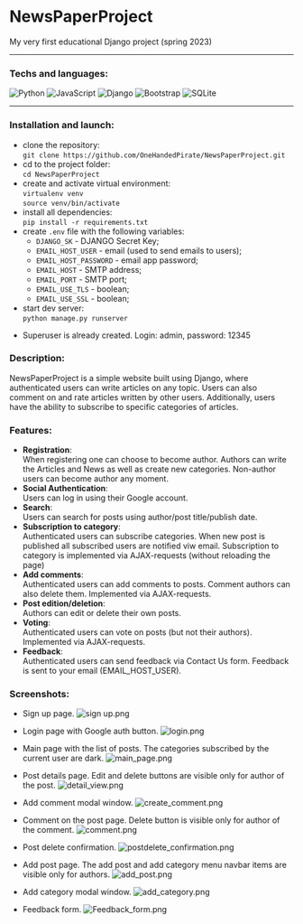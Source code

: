 # NewsPaperProject
My very first educational Django project (spring 2023)
<hr>

### Techs and languages:
![Python](https://img.shields.io/badge/python-3670A0?style=for-the-badge&logo=python&logoColor=ffdd54)
![JavaScript](https://img.shields.io/badge/javascript-%23323330.svg?style=for-the-badge&logo=javascript&logoColor=%23F7DF1E)
![Django](https://img.shields.io/badge/django-%23092E20.svg?style=for-the-badge&logo=django&logoColor=white)
![Bootstrap](https://img.shields.io/badge/bootstrap-%238511FA.svg?style=for-the-badge&logo=bootstrap&logoColor=white)
![SQLite](https://img.shields.io/badge/sqlite-%2307405e.svg?style=for-the-badge&logo=sqlite&logoColor=white)

<hr>

### Installation and launch:

- clone the repository:<br>`git clone https://github.com/OneHandedPirate/NewsPaperProject.git`
- cd to the project folder:<br>`cd NewsPaperProject`
- create and activate virtual environment:<br>`virtualenv venv`<br>`source venv/bin/activate`
- install all dependencies:<br>`pip install -r requirements.txt`
- create `.env` file with the following variables:
    + `DJANGO_SK` - DJANGO Secret Key;
    + `EMAIL_HOST_USER` - email (used to send emails to users); 
    + `EMAIL_HOST_PASSWORD` - email app password; 
    + `EMAIL_HOST` - SMTP address;
    + `EMAIL_PORT` - SMTP port;
    + `EMAIL_USE_TLS` - boolean; 
    + `EMAIL_USE_SSL` - boolean;
- start dev server:<br>`python manage.py runserver`

* Superuser is already created. Login: admin, password: 12345


### Description:
NewsPaperProject is a simple website built using Django, where authenticated users can write articles on any topic. Users can also comment on and rate articles written by other users. Additionally, users have the ability to subscribe to specific categories of articles. 

### Features:

- <b>Registration</b>:<br>When registering one can choose to become author. Authors can write the Articles and News as well as create new categories. Non-author users can become author any moment.
- <b>Social Authentication</b>:<br>Users can log in using their Google account.
- <b>Search</b>:<br>Users can search for posts using author/post title/publish date.
- <b>Subscription to category</b>:<br>Authenticated users can subscribe categories. When new post is published all subscribed users are notified viw email. Subscription to category is implemented via AJAX-requests (without reloading the page)
- <b>Add comments</b>:<br>Authenticated users can add comments to posts. Comment authors can also delete them. Implemented via AJAX-requests. 
- <b>Post edition/deletion</b>:<br>Authors can edit or delete their own posts.
- <b>Voting</b>:<br>Authenticated users can vote on posts (but  not their authors). Implemented via AJAX-requests.
- <b>Feedback</b>:<br>Authenticated users can send feedback via Contact Us form. Feedback is sent to your email (EMAIL_HOST_USER).

### Screenshots:

- Sign up page.
![sign up.png](screenshots%2Fsign%20up.png)


- Login page with Google auth button.
![login.png](screenshots%2Flogin.png)


- Main page with the list of posts. The categories subscribed by the current user are dark.
![main_page.png](screenshots%2Fmain_page.png)


- Post details page. Edit and delete buttons are visible only for author of the post.
![detail_view.png](screenshots%2Fdetail_view.png)


- Add comment modal window.
![create_comment.png](screenshots%2Fcreate_comment.png)


- Comment on the post page. Delete button is visible only for author of the comment.
![comment.png](screenshots%2Fcomment.png)


- Post delete confirmation.
![postdelete_confirmation.png](screenshots%2Fpostdelete_confirmation.png)


- Add post page. The add post and add category menu navbar items are visible only for authors.
![add_post.png](screenshots%2Fadd_post.png)


- Add category modal window.
![add_category.png](screenshots%2Fadd_category.png)


- Feedback form.
![Feedback_form.png](screenshots%2FFeedback_form.png)